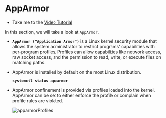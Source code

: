 # AppArmor

  - Take me to the [Video Tutorial](https://kodekloud.com/topic/apparmor/)

In this section, we will take a look at `AppArmor`.

- **`AppArmor ("Application Armor")`** is a Linux kernel security module that allows the system administrator to restrict programs' capabilities with per-program profiles. Profiles can allow capabilities like network access, raw socket access, and the permission to read, write, or execute files on matching paths.

- AppArmor is installed by default on the most Linux distribution.

  **`systemctl status apparmor`**


- AppArmor confinement is provided via profiles loaded into the kernel. AppArmor can be set to either enforce the profile or complain when profile rules are violated.

  ![apparmorProfiles](../../images/apparmorProfiles.png)
